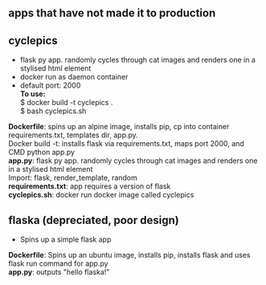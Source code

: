 ## apps that have not made it to production  
  
## cyclepics  
- flask py app. randomly cycles through cat images and renders one in a stylised html element  
- docker run as daemon container  
- default port: 2000  
**To use:**  
$ docker build -t cyclepics .  
$ bash cyclepics.sh   
  
**Dockerfile**: spins up an alpine image, installs pip, cp into container requirements.txt, templates dir, app.py.  
Docker build -t: installs flask via requirements.txt, maps port 2000, and CMD python app.py  
**app.py**: flask py app. randomly cycles through cat images and renders one in a stylised html element  
Import: flask, render_template, random  
**requirements.txt**: app requires a version of flask  
**cyclepics.sh**: docker run docker image called cyclepics  
  
## flaska (depreciated, poor design)  
- Spins up a simple flask app  
  
**Dockerfile**: Spins up an ubuntu image, installs pip, installs flask and uses flask run command for app.py  
**app.py**: outputs "hello flaska!"  

